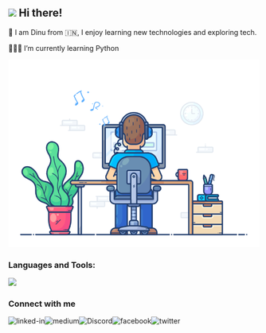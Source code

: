 <h2 align="left" align="center">
<img src="https://media2.giphy.com/media/oIAha6UGEx8UMGSFIt/giphy.gif" hight="60" width="60"> 
  Hi there!</h2>



 🏡 I am Dinu from 🇮🇳, I enjoy learning new technologies and exploring tech.

 🧑🏻‍💻 I’m currently learning Python 


<!-- BANNER -->
<img  src="https://github.com/dinu2046/dinu2046/blob/main/assets/lofi_code.gif" />


<h3 align="left">Languages and Tools:</h3>

<p align="left">
  <a href="https://skillicons.dev">
    <img src="https://skillicons.dev/icons?i=java,spring,hibernate,gradle,idea,eclipse,vscode,vim,redis,mongodb,mysql,html,css,js,nodejs,graphql,bootstrap,py,docker,netlify,git,stackoverflow,nginx,jenkins&perline=12&theme=light" /></a>
  </p>

  <h3 align="left">Connect with me</h3>

[<img align="left" alt="linked-in" src="https://img.shields.io/badge/linkedin-%230077B5.svg?&style=for-the-badge&logo=linkedin&logoColor=white" />](https://www.linkedin.com)[<img align="left" alt="medium" src="https://img.shields.io/badge/medium-%2312100E.svg?&style=for-the-badge&logo=medium&logoColor=white" />](https://medium.com/)[<img align="left" alt="Discord" src="https://img.shields.io/badge/Discord-FE7A16?logo=Discord&logoColor=white&style=for-the-badge" />](https://discord.com)[<img align="left" alt="facebook" src="https://img.shields.io/badge/facebook-%231877F2.svg?&style=for-the-badge&logo=facebook&logoColor=white" />](https://www.facebook.com)[<img align="left" alt="twitter" src="https://img.shields.io/badge/twitter-%231DA1F2.svg?&style=for-the-badge&logo=twitter&logoColor=white" />](https://twitter.com)

<br>
<br>
  

  